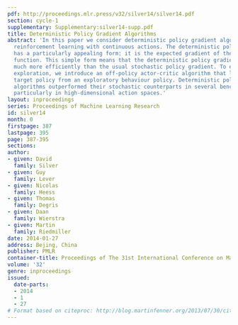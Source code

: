 ```yaml
---
pdf: http://proceedings.mlr.press/v32/silver14/silver14.pdf
section: cycle-1
supplementary: Supplementary:silver14-supp.pdf
title: Deterministic Policy Gradient Algorithms
abstract: 'In this paper we consider deterministic policy gradient algorithms for
  reinforcement learning with continuous actions. The deterministic policy gradient
  has a particularly appealing form: it is the expected gradient of the action-value
  function. This simple form means that the deterministic policy gradient can be estimated
  much more efficiently than the usual stochastic policy gradient. To ensure adequate
  exploration, we introduce an off-policy actor-critic algorithm that learns a deterministic
  target policy from an exploratory behaviour policy. Deterministic policy gradient
  algorithms outperformed their stochastic counterparts in several benchmark problems,
  particularly in high-dimensional action spaces.'
layout: inproceedings
series: Proceedings of Machine Learning Research
id: silver14
month: 0
firstpage: 387
lastpage: 395
page: 387-395
sections: 
author:
- given: David
  family: Silver
- given: Guy
  family: Lever
- given: Nicolas
  family: Heess
- given: Thomas
  family: Degris
- given: Daan
  family: Wierstra
- given: Martin
  family: Riedmiller
date: 2014-01-27
address: Bejing, China
publisher: PMLR
container-title: Proceedings of The 31st International Conference on Machine Learning
volume: '32'
genre: inproceedings
issued:
  date-parts:
  - 2014
  - 1
  - 27
# Format based on citeproc: http://blog.martinfenner.org/2013/07/30/citeproc-yaml-for-bibliographies/
---
```

